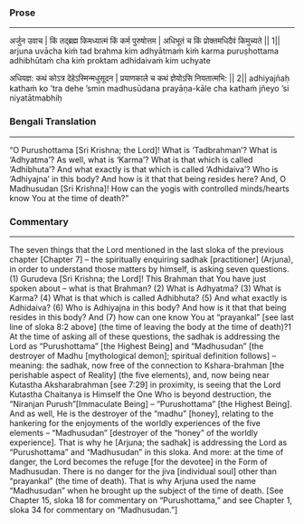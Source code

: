 ### Prose 
 --- 
अर्जुन उवाच |
किं तद्ब्रह्म किमध्यात्मं किं कर्म पुरुषोत्तम |
अधिभूतं च किं प्रोक्तमधिदैवं किमुच्यते || 1||
arjuna uvācha
kiṁ tad brahma kim adhyātmaṁ kiṁ karma puruṣhottama
adhibhūtaṁ cha kiṁ proktam adhidaivaṁ kim uchyate

अधियज्ञ: कथं कोऽत्र देहेऽस्मिन्मधुसूदन |
प्रयाणकाले च कथं ज्ञेयोऽसि नियतात्मभि: || 2||
adhiyajñaḥ kathaṁ ko ’tra dehe ’smin madhusūdana
prayāṇa-kāle cha kathaṁ jñeyo ’si niyatātmabhiḥ

### Bengali Translation 
 --- 
“O Purushottama [Sri Krishna; the Lord]! What is ‘Tadbrahman’? What is ‘Adhyatma’? As well, what is ‘Karma’? What is that which is called ‘Adhibhuta’? And what exactly is that which is called ‘Adhidaiva’? Who is ‘Adhiyajna’ in this body? And how is it that that being resides here? And, O Madhusudan [Sri Krishna]! How can the yogis with controlled minds/hearts know You at the time of death?”

### Commentary 
 --- 
The seven things that the Lord mentioned in the last sloka of the previous chapter [Chapter 7] – the spiritually enquiring sadhak [practitioner] (Arjuna), in order to understand those matters by himself, is asking seven questions. (1) Gurudeva [Sri Krishna; the Lord]! This Brahman that You have just spoken about – what is that Brahman? (2) What is Adhyatma? (3) What is Karma? (4) What is that which is called Adhibhuta? (5) And what exactly is Adhidaiva? (6) Who is Adhiyajna in this body? And how is it that that being resides in this body? And (7) how can one know You at “prayankal” [see last line of sloka 8:2 above] (the time of leaving the body at the time of death)?1 At the time of asking all of these questions, the sadhak is addressing the Lord as “Purushottama” [the Highest Being] and “Madhusudan” [the destroyer of Madhu [mythological demon]; spiritual definition follows] – meaning: the sadhak, now free of the connection to Kshara-brahman [the perishable aspect of Reality] (the five elements), and, now being near Kutastha Aksharabrahman [see 7:29] in proximity, is seeing that the Lord Kutastha Chaitanya is Himself the One Who is beyond destruction, the “Niranjan Purush”[Immaculate Being] –  “Purushottama” [the Highest Being]. And as well, He is the destroyer of the “madhu” [honey], relating to the hankering for the enjoyments of the worldly experiences of the five elements – “Madhusudan” [destroyer of the “honey” of the worldly experience]. That is why he [Arjuna; the sadhak] is addressing the Lord as “Purushottama” and “Madhusudan” in this sloka. And more: at the time of danger, the Lord becomes the refuge [for the devotee] in the Form of Madhusudan. There is no danger for the jiva [individual soul] other than “prayankal” (the time of death). That is why Arjuna used the name “Madhusudan” when he brought up the subject of the time of death. [See Chapter 15, sloka 18 for commentary on “Purushottama,” and see Chapter 1, sloka 34 for commentary on “Madhusudan.”]